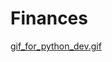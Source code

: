 # Finances
[gif_for_python_dev.gif](https://github.com/Diogonogueirasantos/Web/blob/main/images/gif_for_python_dev.gif)
